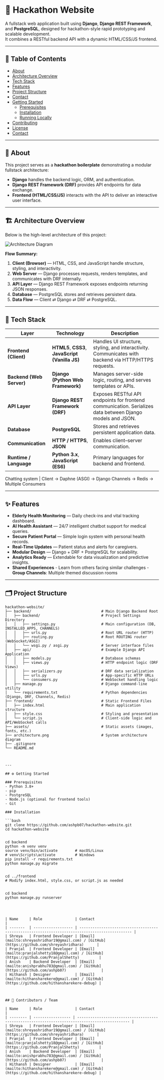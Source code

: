 # 🧠 Hackathon Website

A fullstack web application built using **Django**, **Django REST Framework**, and **PostgreSQL**, designed for hackathon-style rapid prototyping and scalable development.  
It combines a RESTful backend API with a dynamic HTML/CSS/JS frontend.

---

## 📖 Table of Contents

- [About](#about)
- [Architecture Overview](#architecture-overview)
- [Tech Stack](#tech-stack)
- [Features](#features)
- [Project Structure](#project-structure)
- [Contact](#contact)
- [Getting Started](#getting-started)
  - [Prerequisites](#prerequisites)
  - [Installation](#installation)
  - [Running Locally](#running-locally)
- [Contributing](#contributing)
- [License](#license)
- [Contact](#contact)

---

## 🧾 About

This project serves as a **hackathon boilerplate** demonstrating a modular fullstack architecture:

- **Django** handles the backend logic, ORM, and authentication.
- **Django REST Framework (DRF)** provides API endpoints for data exchange.
- **Frontend (HTML/CSS/JS)** interacts with the API to deliver an interactive user interface.

---

## 🏗️ Architecture Overview

Below is the high-level architecture of this project:

![Architecture Diagram](./assets/arc.png)

**Flow Summary:**

1. **Client (Browser)** — HTML, CSS, and JavaScript handle structure, styling, and interactivity.
2. **Web Server** — Django processes requests, renders templates, and communicates with DRF internally.
3. **API Layer** — Django REST Framework exposes endpoints returning JSON responses.
4. **Database** — PostgreSQL stores and retrieves persistent data.
5. **Data Flow** — Client ⇄ Django ⇄ DRF ⇄ PostgreSQL.

---

## 🧩 Tech Stack

| Layer | Technology | Description |
|-------|-------------|-------------|
| **Frontend (Client)** | **HTML5**, **CSS3**, **JavaScript (Vanilla JS)** | Handles UI structure, styling, and interactivity. Communicates with backend via HTTP/HTTPS requests. |
| **Backend (Web Server)** | **Django (Python Web Framework)** | Manages server-side logic, routing, and serves templates or APIs. |
| **API Layer** | **Django REST Framework (DRF)** | Exposes RESTful API endpoints for frontend communication. Serializes data between Django models and JSON. |
| **Database** | **PostgreSQL** | Stores and retrieves persistent application data. |
| **Communication** | **HTTP / HTTPS**, **JSON** | Enables client–server communication. |
| **Runtime / Language** | **Python 3.x**, **JavaScript (ES6)** | Primary languages for backend and frontend. |


Chatting system |
Client → Daphne (ASGI) → Django Channels → Redis → Multiple Consumers


---

## ✨ Features

- **Elderly Health Monitoring** — Daily check-ins and vital tracking dashboard.  
- **AI Health Assistant** — 24/7 intelligent chatbot support for medical queries.  
-  **Secure Patient Portal** — Simple login system with personal health records.  
-  **Real-Time Updates** — Patient status and alerts for caregivers.  
-  **Modular Design** — Django + DRF + PostgreSQL for scalability.  
-  **Analytics Ready** — Extendable for data visualization and predictive insights.
- **Shared Experiences** - Learn from others facing similar challenges
-**Group Channels**: Multiple themed discussion rooms


---

## 🗂️ Project Structure

```text
hackathon-website/
├── backend/                                # Main Django Backend Root
│   ├── backend/                            # Project Settings Directory
│   │   ├── settings.py                     # Main configuration (DB, INSTALLED_APPS, CHANNELS)
│   │   ├── urls.py                         # Root URL router (HTTP)
│   │   ├── routing.py                      # Root ROUTING router (WebSocket/ASGI)
│   │   └── wsgi.py / asgi.py               # Server interface files
│   ├── api/                                # Example Django API Application
│   │   ├── models.py                       # Database schemas
│   │   ├── views.py                        # HTTP endpoint logic (DRF Views)
│   │   ├── serializers.py                  # DRF data serialization
│   │   ├── urls.py                         # App-specific HTTP URLs
│   │   └── consumers.py                    # WebSocket handling logic
│   ├── manage.py                           # Django command-line utility
│   └── requirements.txt                    # Python dependencies (Django, DRF, Channels, Redis)
├── frontend/                               # Static Frontend Files
│   ├── index.html                          # Main application structure
│   ├── style.css                           # Styling and presentation
│   └── script.js                           # Client-side logic and API/WebSocket calls
├── assets/                                 # Static assets (images, fonts, etc.)
├── architecture.png                        # System architecture diagram
├── .gitignore
└── README.md



---

## ⚙️ Getting Started

### Prerequisites
- Python 3.8+
- pip
- PostgreSQL
- Node.js (optional for frontend tools)
- Git

### Installation

```bash
git clone https://github.com/ashpb07/hackathon-website.git
cd hackathon-website


cd backend
python -m venv venv
source venv/bin/activate        # macOS/Linux
# venv\Scripts\activate         # Windows
pip install -r requirements.txt
python manage.py migrate


cd ../frontend
# Modify index.html, style.css, or script.js as needed


cd backend
python manage.py runserver




| Name     | Role               | Contact                                                                                        |
| -------  | ------------------ | ---------------------------------------------------------------------------------------------- |
| Shreya   | Frontend Developer | [Email](mailto:shreyashridhar19@gmail.com) / [GitHub](https://github.com/shreyashridhara)      |
| Pranjal  | Frontend Developer | [Email](mailto:pranjalshetty18@gmail.com) / [GitHub](https://github.com/PranjalShetty)         |
| Anish    | Backend Developer  | [Email](mailto:anishprabhu783@gmail.com) / [GitHub](https://github.com/ashpb07)                |
| Hithansh | Designer           | [Email](mailto:hithansharekere@gmail.com) / [GitHub](https://github.com/hithansharekere-debug) |



## 👥 Contributors / Team

| Name     | Role               | Contact                                                                                        |
| -------- | ----------------- | ---------------------------------------------------------------------------------------------- |
| Shreya   | Frontend Developer | [Email](mailto:shreyashridhar19@gmail.com) / [GitHub](https://github.com/shreyashridhara)      |
| Pranjal  | Frontend Developer | [Email](mailto:pranjalshetty18@gmail.com) / [GitHub](https://github.com/PranjalShetty)         |
| Anish    | Backend Developer  | [Email](mailto:anishprabhu783@gmail.com) / [GitHub](https://github.com/ashpb07)                |
| Hithansh | Designer           | [Email](mailto:hithansharekere@gmail.com) / [GitHub](https://github.com/hithansharekere-debug) |

